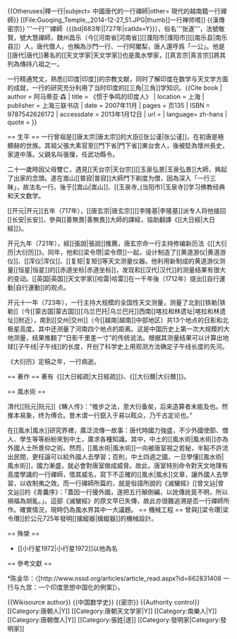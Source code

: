{{Otheruses|釋一行|subject= 中國唐代的一行禪師|other= 現代的越南籍一行禪師}}
[[File:Guoqing_Temple,_2014-12-27_51.JPG|thumb]]一行禅师塔]]
{{漢傳密宗}}
'''一行'''禪師（{{bd|683年||727年|catIdx=Y}}），俗名'''张遂'''，法號敬賢，號大慧禪師，魏州昌乐（今[[河南省|河南省]][[濮阳市|濮阳市]][[南乐县|南乐县]]）人，唐代僧人，也稱為沙門一行、一行阿闍梨，唐人還呼爲「一公」。他是[[唐代|唐代]]著名的[[天文学家|天文学家]]也是風水學家，[[真言宗|真言宗]]將其列為傳持八祖之一。

一行精通梵文，熟悉[[印度|印度]]的宗教文献，同时了解印度在数学与天文学方面的成就，一行的研究充分利用了当时印度的[[三角|三角]]学知识。<ref>{{Cite book | author = 阿马蒂亚·森 | title = 《惯于争鸣的印度人》 | location = 上海 | publisher = 上海三联书店 | date = 2007年11月 | pages = 页135 |  ISBN = 9787542626172 | accessdate = 2013年1月12日 | url =  | language= zh-hans | quote =  }}</ref>

== 生平 ==
一行曾祖是[[唐太宗|唐太宗]]的大臣[[张公谨|张公谨]]，在初唐是極顯赫的世族。其祖父張大素官至[[門下省|門下省]]東台舍人，後被貶為懷州長史，家道中落。父親名叫張懍，任武功縣令。

二十一歲時因父母雙亡，遇見[[天台宗|天台宗]][[玉泉弘景|玉泉弘景]]大師，興起了出家的念頭。遂在嵩山[[普寂|普寂]]大師門下剃度为僧，因為深入「一行三昧」，故法名一行。後于[[嵩山|嵩山]]、[[玉泉寺_(当阳市)|玉泉寺]]学习佛教经典和天文数学。

[[开元|开元]]五年（717年），[[唐玄宗|唐玄宗]][[李隆基|李隆基]]派专人将他接回[[长安|长安]]，參與[[善無畏|善無畏]]大師的譯經，協助翻譯《[[大日經|大日經]]》。

开元九年（721年），經[[張說|張說]]推薦，唐玄宗命一行主持修编新历法《[[大衍历|大衍历]]》。同年，他和[[梁令瓒|梁令瓒]]一起，设计制造了[[黄道游仪|黄道游仪]]、[[浑仪|浑仪]]、[[复矩|复矩]]等天文测量仪器。他利用新制成的黄道游仪测量[[恒星|恒星]]的[[赤道坐标|赤道坐标]]，发现和[[汉代|汉代]]的测量结果有很大的变动。[[英国|英国]]天文学家[[哈雷|哈雷]]在一千年後（1712年）提出[[自行運動|自行運動]]的观点。

开元十一年（723年），一行主持大规模的全国性天文测量，测量了北到[[铁勒|铁勒]]（今[[蒙古国|蒙古国]][[乌兰巴托|乌兰巴托]]西南[[喀拉和林遗址|喀拉和林遗址]]附近），南到[[交州|交州]]（今[[越南|越南]]中部地区）共13个地点的日影和北极星高度。其中还测量了河南四个地点的距离。这是中国历史上第一次大规模的大地测量，结果推翻了“日影千里差一寸”的传统说法。根据其测量结果可以计算出地球[[子午线|子午线]]的长度，开创了科学史上用观测方法确定子午线长度的先河。

《大衍历》定稿之年，一行病逝。

== 著作 ==
著有《[[大日經疏|大日經疏]]》、《[[大衍曆|大衍曆]]》。

== 風水術 ==

清代[[阮元|阮元]]《畴人传》：“推步之法，至大衍备矣，后来造算者未能及也。然推本易象，终为傅合。昔木谓一行竄入于易以眩众，乃千古定论也。”

在[[風水|風水]]研究界裡，廣泛流傳一故事：唐代時國力強盛，不少外國使節、僧人、學生等等紛紛來到中土，廣求各種知識。其中，中土的[[風水術|風水術]]亦為外國人士所景仰之術。然而，[[風水術|風水術]]一向被唐室視之若秘，半點不許流出民間，更枉論可以給外國人去學習；否則，中土四週之國，一旦學懂[[風水術|風水術]]，國力漸盛，就必會對唐室做成威脅。故此，唐室特別命令對天文地理有高度學識的一行禪師，借其威名，寫下不正確的[[風水|風水]]文章，讓外國人去學習，以收制夷之效。而一行禪師所篇的，就是俗語所說的《滅蠻經》<ref>[[曾文辿|曾文辿]]的《青囊序》：「蓋因一行擾外國，遂把五行顛倒編，以訛傳訛竟不明，所以禍福為胡亂。」</ref>。這部《滅蠻經》的原文早已失傳，故此亦很難追溯是否一行禪師所作。確實情況，現時仍為風水界其中一大議題。
== 機械工程 ==
曾與[[梁令瓚|梁令瓚]]於公元725年發明[[擒縱器|擒縱器]]的機械設計。

== 殊榮 ==
* [[小行星1972|小行星1972]]以他為名

== 參考文獻 ==
<div class="references-small">
<references />
</div>
*陈金华：〈[http://www.nssd.org/articles/article_read.aspx?id=662831408 一行与九宫：一个印度思想中国化的例案]〉。

{{Wikisource author}}
{{中国数学史}}
{{密宗}}
{{Authority control}}
[[Category:唐朝人|Y]]
[[Category:唐朝天文学家|Y]]
[[Category:南樂人|Y]]
[[Category:唐朝僧人|Y]]
[[Category:張姓|遂]]
[[Category:發明家|Category:發明家]]